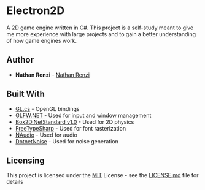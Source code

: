 # Electron2D

A 2D game engine written in C#. This project is a self-study meant to give me more experience with large projects and to gain a better understanding of how game engines work.

## Author

  - **Nathan Renzi** -
    [Nathan Renzi](https://github.com/nathanrenzi)

## Built With

  - [GL.cs](https://gist.githubusercontent.com/dcronqvist/8e0c594532748e8fc21133ac6e3e8514/raw/89a0bcbdbd9692790f95fd60143980482a12d817/GL.cs) - OpenGL bindings
  - [GLFW.NET](https://github.com/ForeverZer0/glfw-net) - Used for input and window management
  - [Box2D.NetStandard v1.0](https://github.com/codingben/box2d-netstandard/tree/v1.0) - Used for 2D physics
  - [FreeTypeSharp](https://github.com/ryancheung/FreeTypeSharp) - Used for font rasterization
  - [NAudio](https://github.com/naudio/NAudio) - Used for audio
  - [DotnetNoise](https://github.com/cmsommer/DotnetNoise) - Used for noise generation

## Licensing

This project is licensed under the [MIT](LICENSE.md) License - see the [LICENSE.md](LICENSE.md) file
for details
